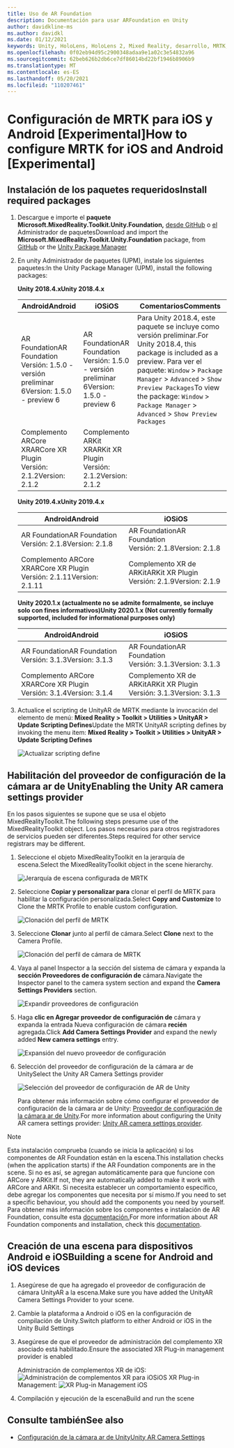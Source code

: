 ```yaml
---
title: Uso de AR Foundation
description: Documentación para usar ARFoundation en Unity
author: davidkline-ms
ms.author: davidkl
ms.date: 01/12/2021
keywords: Unity, HoloLens, HoloLens 2, Mixed Reality, desarrollo, MRTK, AR Core, AR Kit, iOS, IOS, Android, AR Foundation
ms.openlocfilehash: 0f02eb94d95c2900348adaa9e1a02c3e54832a96
ms.sourcegitcommit: 62beb626b2db6ce7df86014bd22bf1946b8906b9
ms.translationtype: MT
ms.contentlocale: es-ES
ms.lasthandoff: 05/20/2021
ms.locfileid: "110207461"
---
```

# <a name="how-to-configure-mrtk-for-ios-and-android-experimental"></a><span data-ttu-id="2532d-104">Configuración de MRTK para iOS y Android [Experimental]</span><span class="sxs-lookup"><span data-stu-id="2532d-104">How to configure MRTK for iOS and Android [Experimental]</span></span>

## <a name="install-required-packages"></a><span data-ttu-id="2532d-105">Instalación de los paquetes requeridos</span><span class="sxs-lookup"><span data-stu-id="2532d-105">Install required packages</span></span>

1. <span data-ttu-id="2532d-106">Descargue e importe el **paquete Microsoft.MixedReality.Toolkit.Unity.Foundation,** [desde GitHub](https://github.com/microsoft/MixedRealityToolkit-Unity/releases/tag/v2.3.0) o [el](../configuration/usingupm.md) Administrador de paquetes</span><span class="sxs-lookup"><span data-stu-id="2532d-106">Download and import the **Microsoft.MixedReality.Toolkit.Unity.Foundation** package, from [GitHub](https://github.com/microsoft/MixedRealityToolkit-Unity/releases/tag/v2.3.0) or the [Unity Package Manager](../configuration/usingupm.md)</span></span>

1. <span data-ttu-id="2532d-107">En unity Administrador de paquetes (UPM), instale los siguientes paquetes:</span><span class="sxs-lookup"><span data-stu-id="2532d-107">In the Unity Package Manager (UPM), install the following packages:</span></span>

    <span data-ttu-id="2532d-108">**Unity 2018.4.x**</span><span class="sxs-lookup"><span data-stu-id="2532d-108">**Unity 2018.4.x**</span></span>

    | <span data-ttu-id="2532d-109">**Android**</span><span class="sxs-lookup"><span data-stu-id="2532d-109">**Android**</span></span> | <span data-ttu-id="2532d-110">**iOS**</span><span class="sxs-lookup"><span data-stu-id="2532d-110">**iOS**</span></span> | <span data-ttu-id="2532d-111">Comentarios</span><span class="sxs-lookup"><span data-stu-id="2532d-111">Comments</span></span> |
    | --- | --- | --- |
    | <span data-ttu-id="2532d-112">AR Foundation</span><span class="sxs-lookup"><span data-stu-id="2532d-112">AR Foundation</span></span>  <br/> <span data-ttu-id="2532d-113">Versión: 1.5.0 - versión preliminar 6</span><span class="sxs-lookup"><span data-stu-id="2532d-113">Version: 1.5.0 - preview 6</span></span> | <span data-ttu-id="2532d-114">AR Foundation</span><span class="sxs-lookup"><span data-stu-id="2532d-114">AR Foundation</span></span>  <br/> <span data-ttu-id="2532d-115">Versión: 1.5.0 - versión preliminar 6</span><span class="sxs-lookup"><span data-stu-id="2532d-115">Version: 1.5.0 - preview 6</span></span> | <span data-ttu-id="2532d-116">Para Unity 2018.4, este paquete se incluye como versión preliminar.</span><span class="sxs-lookup"><span data-stu-id="2532d-116">For Unity 2018.4, this package is included as a preview.</span></span> <span data-ttu-id="2532d-117">Para ver el paquete: `Window` > `Package Manager` > `Advanced` > `Show Preview Packages`</span><span class="sxs-lookup"><span data-stu-id="2532d-117">To view the package: `Window` > `Package Manager` > `Advanced` > `Show Preview Packages`</span></span> |
    | <span data-ttu-id="2532d-118">Complemento ARCore XR</span><span class="sxs-lookup"><span data-stu-id="2532d-118">ARCore XR Plugin</span></span> <br/> <span data-ttu-id="2532d-119">Versión: 2.1.2</span><span class="sxs-lookup"><span data-stu-id="2532d-119">Version: 2.1.2</span></span> | <span data-ttu-id="2532d-120">Complemento ARKit XR</span><span class="sxs-lookup"><span data-stu-id="2532d-120">ARKit XR Plugin</span></span> <br/> <span data-ttu-id="2532d-121">Versión: 2.1.2</span><span class="sxs-lookup"><span data-stu-id="2532d-121">Version: 2.1.2</span></span> | |

    <span data-ttu-id="2532d-122">**Unity 2019.4.x**</span><span class="sxs-lookup"><span data-stu-id="2532d-122">**Unity 2019.4.x**</span></span>

    | <span data-ttu-id="2532d-123">**Android**</span><span class="sxs-lookup"><span data-stu-id="2532d-123">**Android**</span></span> | <span data-ttu-id="2532d-124">**iOS**</span><span class="sxs-lookup"><span data-stu-id="2532d-124">**iOS**</span></span> |
    | --- | --- |
    | <span data-ttu-id="2532d-125">AR Foundation</span><span class="sxs-lookup"><span data-stu-id="2532d-125">AR Foundation</span></span>  <br/> <span data-ttu-id="2532d-126">Versión: 2.1.8</span><span class="sxs-lookup"><span data-stu-id="2532d-126">Version: 2.1.8</span></span> |  <span data-ttu-id="2532d-127">AR Foundation</span><span class="sxs-lookup"><span data-stu-id="2532d-127">AR Foundation</span></span>  <br/> <span data-ttu-id="2532d-128">Versión: 2.1.8</span><span class="sxs-lookup"><span data-stu-id="2532d-128">Version: 2.1.8</span></span> |
    | <span data-ttu-id="2532d-129">Complemento ARCore XR</span><span class="sxs-lookup"><span data-stu-id="2532d-129">ARCore XR Plugin</span></span> <br/> <span data-ttu-id="2532d-130">Versión: 2.1.11</span><span class="sxs-lookup"><span data-stu-id="2532d-130">Version: 2.1.11</span></span> | <span data-ttu-id="2532d-131">Complemento XR de ARKit</span><span class="sxs-lookup"><span data-stu-id="2532d-131">ARKit XR Plugin</span></span> <br/> <span data-ttu-id="2532d-132">Versión: 2.1.9</span><span class="sxs-lookup"><span data-stu-id="2532d-132">Version: 2.1.9</span></span> |

    <span data-ttu-id="2532d-133">**Unity 2020.1.x (actualmente no se admite formalmente, se incluye solo con fines informativos)**</span><span class="sxs-lookup"><span data-stu-id="2532d-133">**Unity 2020.1.x (Not currently formally supported, included for informational purposes only)**</span></span>

    | <span data-ttu-id="2532d-134">**Android**</span><span class="sxs-lookup"><span data-stu-id="2532d-134">**Android**</span></span> | <span data-ttu-id="2532d-135">**iOS**</span><span class="sxs-lookup"><span data-stu-id="2532d-135">**iOS**</span></span> |
    | --- | --- |
    | <span data-ttu-id="2532d-136">AR Foundation</span><span class="sxs-lookup"><span data-stu-id="2532d-136">AR Foundation</span></span>  <br/> <span data-ttu-id="2532d-137">Versión: 3.1.3</span><span class="sxs-lookup"><span data-stu-id="2532d-137">Version: 3.1.3</span></span> |  <span data-ttu-id="2532d-138">AR Foundation</span><span class="sxs-lookup"><span data-stu-id="2532d-138">AR Foundation</span></span>  <br/> <span data-ttu-id="2532d-139">Versión: 3.1.3</span><span class="sxs-lookup"><span data-stu-id="2532d-139">Version: 3.1.3</span></span> |
    | <span data-ttu-id="2532d-140">Complemento ARCore XR</span><span class="sxs-lookup"><span data-stu-id="2532d-140">ARCore XR Plugin</span></span> <br/> <span data-ttu-id="2532d-141">Versión: 3.1.4</span><span class="sxs-lookup"><span data-stu-id="2532d-141">Version: 3.1.4</span></span> | <span data-ttu-id="2532d-142">Complemento XR de ARKit</span><span class="sxs-lookup"><span data-stu-id="2532d-142">ARKit XR Plugin</span></span> <br/> <span data-ttu-id="2532d-143">Versión: 3.1.3</span><span class="sxs-lookup"><span data-stu-id="2532d-143">Version: 3.1.3</span></span> |

1. <span data-ttu-id="2532d-144">Actualice el scripting de UnityAR de MRTK mediante la invocación del elemento de menú: **Mixed Reality > Toolkit > Utilities > UnityAR > Update Scripting Defines**</span><span class="sxs-lookup"><span data-stu-id="2532d-144">Update the MRTK UnityAR scripting defines by invoking the menu item: **Mixed Reality > Toolkit > Utilities > UnityAR > Update Scripting Defines**</span></span>

    ![Actualizar scripting define](../features/images/UpdateScriptingDefineUnityAR.png)


## <a name="enabling-the-unity-ar-camera-settings-provider"></a><span data-ttu-id="2532d-146">Habilitación del proveedor de configuración de la cámara ar de Unity</span><span class="sxs-lookup"><span data-stu-id="2532d-146">Enabling the Unity AR camera settings provider</span></span>

<span data-ttu-id="2532d-147">En los pasos siguientes se supone que se usa el objeto MixedRealityToolkit.</span><span class="sxs-lookup"><span data-stu-id="2532d-147">The following steps presume use of the MixedRealityToolkit object.</span></span> <span data-ttu-id="2532d-148">Los pasos necesarios para otros registradores de servicios pueden ser diferentes.</span><span class="sxs-lookup"><span data-stu-id="2532d-148">Steps required for other service registrars may be different.</span></span>

1. <span data-ttu-id="2532d-149">Seleccione el objeto MixedRealityToolkit en la jerarquía de escena.</span><span class="sxs-lookup"><span data-stu-id="2532d-149">Select the MixedRealityToolkit object in the scene hierarchy.</span></span>

    ![Jerarquía de escena configurada de MRTK](../features/images/MRTK_ConfiguredHierarchy.png)

1. <span data-ttu-id="2532d-151">Seleccione **Copiar y personalizar para** clonar el perfil de MRTK para habilitar la configuración personalizada.</span><span class="sxs-lookup"><span data-stu-id="2532d-151">Select **Copy and Customize** to Clone the MRTK Profile to enable custom configuration.</span></span>

    ![Clonación del perfil de MRTK](../features/images/camera-system/CloneProfileARFoundation.png)

1. <span data-ttu-id="2532d-153">Seleccione **Clonar** junto al perfil de cámara.</span><span class="sxs-lookup"><span data-stu-id="2532d-153">Select **Clone** next to the Camera Profile.</span></span>

    ![Clonación del perfil de cámara de MRTK](../features/images/camera-system/CloneCameraProfileARFoundation.png)

1. <span data-ttu-id="2532d-155">Vaya al panel Inspector a la sección del sistema de cámara y expanda la **sección Proveedores de configuración de** cámara.</span><span class="sxs-lookup"><span data-stu-id="2532d-155">Navigate the Inspector panel to the camera system section and expand the **Camera Settings Providers** section.</span></span>

    ![Expandir proveedores de configuración](../features/images/camera-system/ExpandProviders.png)

1. <span data-ttu-id="2532d-157">Haga **clic en Agregar proveedor de configuración de** cámara y expanda la entrada Nueva configuración de cámara **recién** agregada.</span><span class="sxs-lookup"><span data-stu-id="2532d-157">Click **Add Camera Settings Provider** and expand the newly added **New camera settings** entry.</span></span>

    ![Expansión del nuevo proveedor de configuración](../features/images/camera-system/ExpandNewProvider.png)

1. <span data-ttu-id="2532d-159">Selección del proveedor de configuración de la cámara ar de Unity</span><span class="sxs-lookup"><span data-stu-id="2532d-159">Select the Unity AR Camera Settings provider</span></span>

    ![Selección del proveedor de configuración de AR de Unity](../features/images/camera-system/SelectUnityArSettings.png)

    <span data-ttu-id="2532d-161">Para obtener más información sobre cómo configurar el proveedor de configuración de la cámara ar de Unity: [Proveedor de configuración de la cámara ar de Unity](../features/camera-system/unity-ar-camera-settings.md).</span><span class="sxs-lookup"><span data-stu-id="2532d-161">For more information about configuring the Unity AR camera settings provider: [Unity AR camera settings provider](../features/camera-system/unity-ar-camera-settings.md).</span></span>

> [!NOTE]
> <span data-ttu-id="2532d-162">Esta instalación comprueba (cuando se inicia la aplicación) si los componentes de AR Foundation están en la escena.</span><span class="sxs-lookup"><span data-stu-id="2532d-162">This installation checks (when the application starts) if the AR Foundation components are in the scene.</span></span> <span data-ttu-id="2532d-163">Si no es así, se agregan automáticamente para que funcione con ARCore y ARKit.</span><span class="sxs-lookup"><span data-stu-id="2532d-163">If not, they are automatically added to make it work with ARCore and ARKit.</span></span>
> <span data-ttu-id="2532d-164">Si necesita establecer un comportamiento específico, debe agregar los componentes que necesita por sí mismo.</span><span class="sxs-lookup"><span data-stu-id="2532d-164">If you need to set a specific behaviour, you should add the components you need by yourself.</span></span>
> <span data-ttu-id="2532d-165">Para obtener más información sobre los componentes e instalación de AR Foundation, consulte esta [documentación.](https://docs.unity3d.com/Packages/com.unity.xr.arfoundation@2.2/manual/index.html#samples)</span><span class="sxs-lookup"><span data-stu-id="2532d-165">For more information about AR Foundation components and installation, check this [documentation](https://docs.unity3d.com/Packages/com.unity.xr.arfoundation@2.2/manual/index.html#samples).</span></span>

## <a name="building-a-scene-for-android-and-ios-devices"></a><span data-ttu-id="2532d-166">Creación de una escena para dispositivos Android e iOS</span><span class="sxs-lookup"><span data-stu-id="2532d-166">Building a scene for Android and iOS devices</span></span>

1. <span data-ttu-id="2532d-167">Asegúrese de que ha agregado el proveedor de configuración de cámara UnityAR a la escena.</span><span class="sxs-lookup"><span data-stu-id="2532d-167">Make sure you have added the UnityAR Camera Settings Provider to your scene.</span></span>

1. <span data-ttu-id="2532d-168">Cambie la plataforma a Android o iOS en la configuración de compilación de Unity.</span><span class="sxs-lookup"><span data-stu-id="2532d-168">Switch platform to either Android or iOS in the Unity Build Settings</span></span>

1. <span data-ttu-id="2532d-169">Asegúrese de que el proveedor de administración del complemento XR asociado está habilitado.</span><span class="sxs-lookup"><span data-stu-id="2532d-169">Ensure the associated XR Plug-in management provider is enabled</span></span>

    <span data-ttu-id="2532d-170">Administración de complementos XR de iOS:  ![ Administración de complementos XR para iOS](../features/images/XRManagementiOS.png)</span><span class="sxs-lookup"><span data-stu-id="2532d-170">iOS XR Plug-in Management:  ![XR Plug-in Management iOS](../features/images/XRManagementiOS.png)</span></span>

1. <span data-ttu-id="2532d-171">Compilación y ejecución de la escena</span><span class="sxs-lookup"><span data-stu-id="2532d-171">Build and run the scene</span></span>

## <a name="see-also"></a><span data-ttu-id="2532d-172">Consulte también</span><span class="sxs-lookup"><span data-stu-id="2532d-172">See also</span></span>

- [<span data-ttu-id="2532d-173">Configuración de la cámara ar de Unity</span><span class="sxs-lookup"><span data-stu-id="2532d-173">Unity AR Camera Settings</span></span>](../features/camera-system/unity-ar-camera-settings.md)
